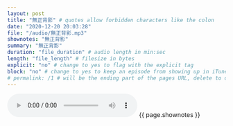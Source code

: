 ```yaml
---
layout: post
title: "無正背影" # quotes allow forbidden characters like the colon
date: "2020-12-20 20:03:28"
file: "/audio/無正背影.mp3"
shownotes: "無正背影"
summary: "無正背影"
duration: "file_duration" # audio length in min:sec
length: "file_length" # filesize in bytes
explicit: "no" # change to yes to flag with the explicit tag
block: "no" # change to yes to keep an episode from showing up in iTunes
# permalink: /1 # will be the ending part of the pages URL, delete to default to the title
---
```


<audio controls>
<source src="{{site.url}}{{site.baseurl}}{{ page.file }}" type="audio/x-mp3">
Your browser does not support the audio element.
</audio>
{{ page.shownotes }}
